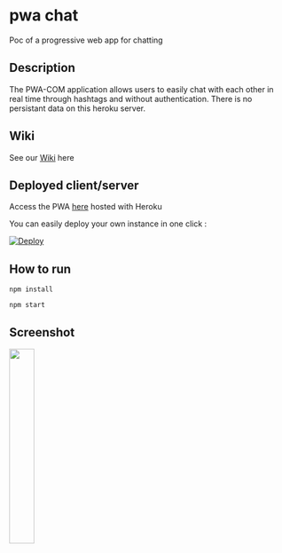 # pwa chat

Poc of a progressive web app for chatting

## Description
The PWA-COM application allows users to easily chat with each other in real time through hashtags and without authentication. 
There is no persistant data on this heroku server.

## Wiki
See our [Wiki](https://github.com/blipn/pwa-com-pub/wiki) here 

## Deployed client/server
Access the PWA [here](https://pwa-com.herokuapp.com/) hosted with Heroku

You can easily deploy your own instance in one click :

 [![Deploy](https://www.herokucdn.com/deploy/button.svg)](https://heroku.com/deploy)

## How to run

```
npm install
```

```
npm start
```

## Screenshot

<img src="https://github.com/blipn/pwa-com-pub/blob/master/wiki/screen0.jpg" width="30%">

